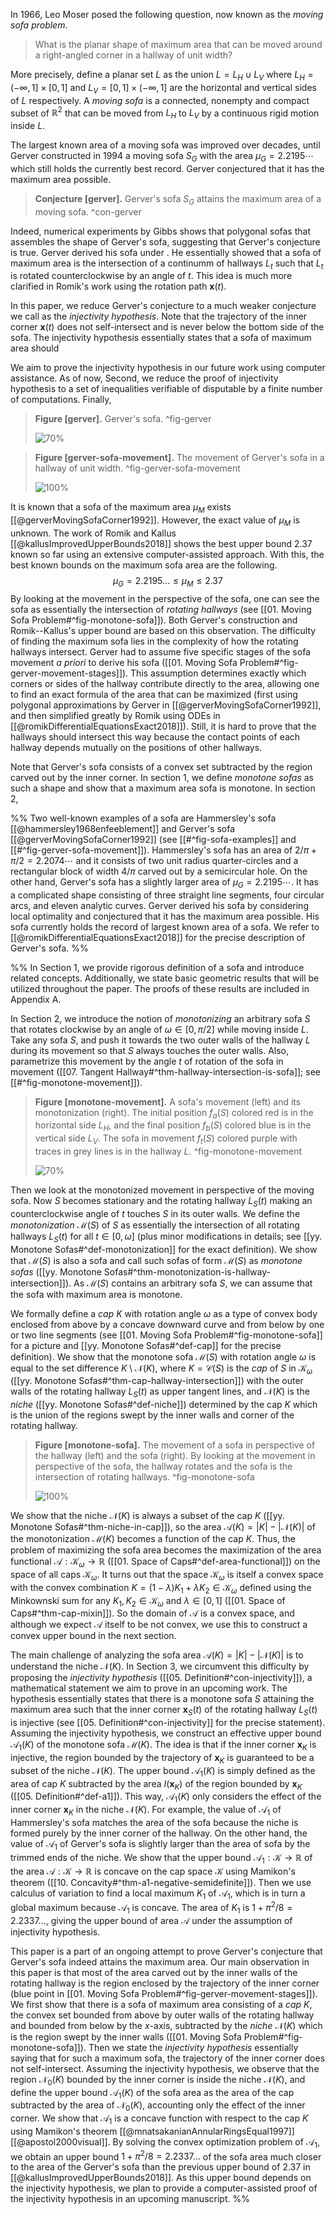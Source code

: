 In 1966, Leo Moser posed the following question, now known as the _moving sofa problem_.

> What is the planar shape of maximum area that can be moved around a right-angled corner in a hallway of unit width?

More precisely, define a planar set $L$ as the union $L = L_H \cup L_V$ where $L_H = (-\infty, 1] \times [0, 1]$ and $L_V = [0, 1] \times (-\infty, 1]$ are the horizontal and vertical sides of $L$ respectively. A _moving sofa_ is a connected, nonempty and compact subset of $\mathbb{R}^2$ that can be moved from $L_H$ to $L_V$ by a continuous rigid motion inside $L$.

The largest known area of a moving sofa was improved over decades, until Gerver constructed in 1994 a moving sofa $S_G$ with the area $\mu_G = 2.2195\cdots$ which still holds the currently best record. Gerver conjectured that it has the maximum area possible. 

> __Conjecture [gerver].__ Gerver's sofa $S_G$ attains the maximum area of a moving sofa. ^con-gerver

Indeed, numerical experiments by Gibbs shows that polygonal sofas that assembles the shape of Gerver's sofa, suggesting that Gerver's conjecture is true. Gerver derived his sofa under . He essentially showed that a sofa of maximum area is the intersection of a continumm of hallways $L_t$ such that $L_t$ is rotated counterclockwise by an angle of $t$.  This idea is much more clarified in Romik's work using the rotation path $\mathbf{x}(t)$.

In this paper, we reduce Gerver's conjecture to a much weaker conjecture we call as the _injectivity hypothesis_. Note that the trajectory of the inner corner $\mathbf{x}(t)$ does not self-intersect and is never below the bottom side of the sofa.  The injectivity hypothesis essentially states that a sofa of maximum area should 


We aim to prove the injectivity hypothesis in our future work using computer assistance. As of now,  Second, we reduce the proof of injectivity hypothesis to a set of inequalities verifiable of disputable by a finite number of computations. Finally, 

> __Figure [gerver].__ Gerver's sofa. ^fig-gerver
> 
> ![70%](images/gerver.svg)

> __Figure [gerver-sofa-movement].__ The movement of Gerver's sofa in a hallway of unit width. ^fig-gerver-sofa-movement
> 
> ![100%](images/gerver-sofa-movement.svg)

It is known that a sofa of the maximum area $\mu_M$ exists [[@gerverMovingSofaCorner1992]]. However, the exact value of $\mu_M$ is unknown. The work of Romik and Kallus [[@kallusImprovedUpperBounds2018]] shows the best upper bound $2.37$ known so far using an extensive computer-assisted approach. With this, the best known bounds on the maximum sofa area are the following.
$$\mu_G = 2.2195 \dots \leq \mu_M \leq 2.37$$
By looking at the movement in the perspective of the sofa, one can see the sofa as essentially the intersection of _rotating hallways_ (see [[01. Moving Sofa Problem#^fig-monotone-sofa]]). Both Gerver's construction and Romik--Kallus's upper bound are based on this observation. The difficulty of finding the maximum sofa lies in the complexity of how the rotating hallways intersect. Gerver had to assume five specific stages of the sofa movement _a priori_ to derive his sofa ([[01. Moving Sofa Problem#^fig-gerver-movement-stages]]). This assumption determines exactly which corners or sides of the hallway contribute directly to the area, allowing one to find an exact formula of the area that can be maximized (first using polygonal approximations by Gerver in [[@gerverMovingSofaCorner1992]], and then simplified greatly by Romik using ODEs in  [[@romikDifferentialEquationsExact2018]]). Still, it is hard to prove that the hallways should intersect this way because the contact points of each hallway depends mutually on the positions of other hallways.

Note that Gerver's sofa consists of a convex set subtracted by the region carved out by the inner corner. In section 1, we define _monotone sofas_ as such a shape and show that a maximum area sofa is monotone.
In section 2, 

%%
Two well-known examples of a sofa are Hammersley's sofa [[@hammersley1968enfeeblement]] and Gerver's sofa [[@gerverMovingSofaCorner1992]] (see [[#^fig-sofa-examples]] and [[#^fig-gerver-sofa-movement]]). Hammersley's sofa has an area of $2/\pi+\pi/2 = 2.2074\cdots$ and it consists of two unit radius quarter-circles and a rectangular block of width $4/\pi$ carved out by a semicircular hole. On the other hand, Gerver's sofa has a slightly larger area of $\mu_G = 2.2195\cdots$. It has a complicated shape consisting of three straight line segments, four circular arcs, and eleven analytic curves. Gerver derived his sofa by considering local optimality and conjectured that it has the maximum area possible. His sofa currently holds the record of largest known area of a sofa. We refer to [[@romikDifferentialEquationsExact2018]] for the precise description of Gerver's sofa.
%%

%%
In Section 1, we provide rigorous definition of a sofa and introduce related concepts. Additionally, we state basic geometric results that will be utilized throughout the paper. The proofs of these results are included in Appendix A.

In Section 2, we introduce the notion of _monotonizing_ an arbitrary sofa $S$ that rotates clockwise by an angle of $\omega \in [0, \pi/2]$ while moving inside $L$. Take any sofa $S$, and push it towards the two outer walls of the hallway $L$ during its movement so that $S$ always touches the outer walls. Also, parametrize this movement by the angle $t$ of rotation of the sofa in movement ([[07. Tangent Hallway#^thm-hallway-intersection-is-sofa]]; see [[#^fig-monotone-movement]]).

> __Figure [monotone-movement].__ A sofa's movement (left) and its monotonization (right). The initial position $f_a(S)$ colored red is in the horizontal side $L_H$, and the final position $f_b(S)$ colored blue is in the vertical side $L_V$. The sofa in movement $f_t(S)$ colored purple with traces in grey lines is in the hallway $L$. ^fig-monotone-movement
> 
> ![70%](images/monotone-movement.svg)

Then we look at the monotonized movement in perspective of the moving sofa. Now $S$ becomes stationary and the rotating hallway $L_S(t)$ making an counterclockwise angle of $t$ touches $S$ in its outer walls. We define the _monotonization_ $\mathcal{M}(S)$ of $S$ as essentially the intersection of all rotating hallways $L_S(t)$ for all $t \in [0, \omega]$ (plus minor modifications in details; see [[yy. Monotone Sofas#^def-monotonization]] for the exact definition). We show that $\mathcal{M}(S)$ is also a sofa and call such sofas of form $\mathcal{M}(S)$ as _monotone sofas_ ([[yy. Monotone Sofas#^thm-monotonization-is-hallway-intersection]]). As $\mathcal{M}(S)$ contains an arbitrary sofa $S$, we can assume that the sofa with maximum area is monotone.

We formally define a _cap_ $K$ with rotation angle $\omega$ as a type of convex body enclosed from above by a concave downward curve and from below by one or two line segments (see [[01. Moving Sofa Problem#^fig-monotone-sofa]] for a picture and [[yy. Monotone Sofas#^def-cap]] for the precise definition). We show that the monotone sofa $\mathcal{M}(S)$ with rotation angle $\omega$ is equal to the set difference $K \setminus \mathcal{N}(K)$, where $K = \mathcal{C}(S)$ is the _cap_ of $S$ in $\mathcal{K}_\omega$ ([[yy. Monotone Sofas#^thm-cap-hallway-intersection]]) with the outer walls of the rotating hallway $L_S(t)$ as upper tangent lines, and $\mathcal{N}(K)$ is the _niche_ ([[yy. Monotone Sofas#^def-niche]]) determined by the cap $K$ which is the union of the regions swept by the inner walls and corner of the rotating hallway.

> __Figure [monotone-sofa].__ The movement of a sofa in perspective of the hallway (left) and the sofa (right). By looking at the movement in perspective of the sofa, the hallway rotates and the sofa is the intersection of rotating hallways. ^fig-monotone-sofa
> 
> ![100%](images/monotone-sofa.svg)

We show that the niche $\mathcal{N}(K)$ is always a subset of the cap $K$ ([[yy. Monotone Sofas#^thm-niche-in-cap]]), so the area $\mathcal{A}(K) = |K| - |\mathcal{N}(K)|$ of the monotonization $\mathcal{M}(K)$ becomes a function of the cap $K$. Thus, the problem of maximizing the sofa area becomes the maximization of the area functional $\mathcal{A} : \mathcal{K}_\omega \to \mathbb{R}$ ([[01. Space of Caps#^def-area-functional]]) on the space of all caps $\mathcal{K}_\omega$. It turns out that the space $\mathcal{K}_\omega$ is itself a convex space with the convex combination $K = (1 - \lambda) K_1 + \lambda K_2 \in \mathcal{K}_\omega$ defined using the Minkownski sum for any $K_1, K_2 \in \mathcal{K}_\omega$ and $\lambda \in [0, 1]$ ([[01. Space of Caps#^thm-cap-mixin]]). So the domain of $\mathcal{A}$ is a convex space, and although we expect $\mathcal{A}$ itself to be not convex, we use this to construct a convex upper bound in the next section.

The main challenge of analyzing the sofa area $\mathcal{A}(K) = |K| - |\mathcal{N}(K)|$ is to understand the niche $\mathcal{N}(K)$. In Section 3, we circumvent this difficulty by proposing the _injectivity hypothesis_ ([[05. Definition#^con-injectivity]]), a mathematical statement we aim to prove in an upcoming work. The hypothesis essentially states that there is a monotone sofa $S$ attaining the maximum area such that the inner corner $\mathbf{x}_S(t)$ of the rotating hallway $L_S(t)$ is injective (see [[05. Definition#^con-injectivity]] for the precise statement). Assuming the injectivity hypothesis, we construct an effective upper bound $\mathcal{A}_1(K)$ of the monotone sofa $\mathcal{M}(K)$. The idea is that if the inner corner $\mathbf{x}_K$ is injective, the region bounded by the trajectory of $\mathbf{x}_K$ is guaranteed to be a subset of the niche $\mathcal{N}(K)$. The upper bound $\mathcal{A}_1(K)$ is simply defined as the area of cap $K$ subtracted by the area $I(\mathbf{x}_K)$ of the region bounded by $\mathbf{x}_K$ ([[05. Definition#^def-a1]]). This way, $\mathcal{A}_1(K)$ only considers the effect of the inner corner $\mathbf{x}_K$ in the niche $\mathcal{N}(K)$. For example, the value of $\mathcal{A}_1$ of Hammersley's sofa matches the area of the sofa because the niche is formed purely by the inner corner of the hallway. On the other hand, the value of $\mathcal{A}_1$ of Gerver's sofa is slightly larger than the area of sofa by the trimmed ends of the niche. We show that the upper bound $\mathcal{A}_1 : \mathcal{K} \to \mathbb{R}$ of the area $\mathcal{A} : \mathcal{K} \to \mathbb{R}$ is concave on the cap space $\mathcal{K}$ using Mamikon's theorem ([[10. Concavity#^thm-a1-negative-semidefinite]]). Then we use calculus of variation to find a local maximum $K_1$ of $\mathcal{A}_1$, which is in turn a global maximum because $\mathcal{A}_1$ is concave. The area of $K_1$ is $1 + \pi^2/8 = 2.2337\dots$, giving the upper bound of area $\mathcal{A}$ under the assumption of injectivity hypothesis.

This paper is a part of an ongoing attempt to prove Gerver's conjecture that Gerver's sofa indeed attains the maximum area. Our main observation in this paper is that most of the area carved out by the inner walls of the rotating hallway is the region enclosed by the trajectory of the inner corner (blue point in [[01. Moving Sofa Problem#^fig-gerver-movement-stages]]). We first show that there is a sofa of maximum area consisting of a _cap_ $K$, the convex set bounded from above by outer walls of the rotating hallway and bounded from below by the $x$-axis, subtracted by the _niche_ $\mathcal{N}(K)$ which is the region swept by the inner walls ([[01. Moving Sofa Problem#^fig-monotone-sofa]]). Then we state the _injectivity hypothesis_ essentially saying that for such a maximum sofa, the trajectory of the inner corner does not self-intersect. Assuming the injectivity hypothesis, we observe that the region $\mathcal{N}_0(K)$ bounded by the inner corner is inside the niche $\mathcal{N}(K)$, and define the upper bound $\mathcal{A}_1(K)$ of the sofa area as the area of the cap subtracted by the area of $\mathcal{N}_0(K)$, accounting only the effect of the inner corner. We show that $\mathcal{A}_1$ is a concave function with respect to the cap $K$ using Mamikon's theorem [[@mnatsakanianAnnularRingsEqual1997]] [[@apostol2000visual]]. By solving the convex optimization problem of $\mathcal{A}_1$, we obtain an upper bound $1 + \pi^2/8 = 2.2337\dots$ of the sofa area much closer to the area of the Gerver's sofa than the previous upper bound of $2.37$ in [[@kallusImprovedUpperBounds2018]]. As this upper bound depends on the injectivity hypothesis, we plan to provide a computer-assisted proof of the injectivity hypothesis in an upcoming manuscript.
%%